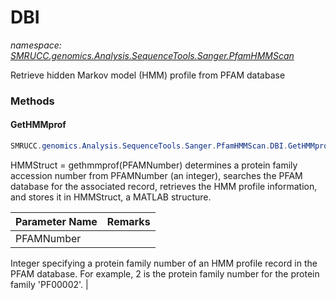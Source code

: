 ﻿# DBI
_namespace: [SMRUCC.genomics.Analysis.SequenceTools.Sanger.PfamHMMScan](./index.md)_

Retrieve hidden Markov model (HMM) profile from PFAM database



### Methods

#### GetHMMprof
```csharp
SMRUCC.genomics.Analysis.SequenceTools.Sanger.PfamHMMScan.DBI.GetHMMprof(System.Int32)
```
HMMStruct = gethmmprof(PFAMNumber) determines a protein family accession number from PFAMNumber (an integer), 
 searches the PFAM database for the associated record, retrieves the HMM profile information, 
 and stores it in HMMStruct, a MATLAB structure.

|Parameter Name|Remarks|
|--------------|-------|
|PFAMNumber|
 Integer specifying a protein family number of an HMM profile record in the PFAM database. For example, 2 is the protein family number for the protein family 'PF00002'.
 |



